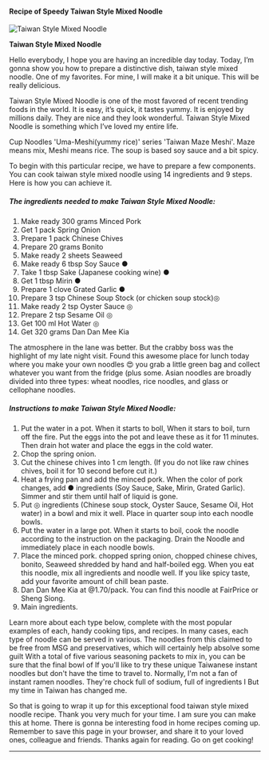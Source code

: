             

#### Recipe of Speedy Taiwan Style Mixed Noodle

![Taiwan Style Mixed Noodle](https://img-global.cpcdn.com/recipes/7306a19863c860dd/751x532cq70/taiwan-style-mixed-noodle-recipe-main-photo.jpg)

**Taiwan Style Mixed Noodle**

Hello everybody, I hope you are having an incredible day today. Today, I’m gonna show you how to prepare a distinctive dish, taiwan style mixed noodle. One of my favorites. For mine, I will make it a bit unique. This will be really delicious.

Taiwan Style Mixed Noodle is one of the most favored of recent trending foods in the world. It is easy, it’s quick, it tastes yummy. It is enjoyed by millions daily. They are nice and they look wonderful. Taiwan Style Mixed Noodle is something which I’ve loved my entire life.

Cup Noodles 'Uma-Meshi(yummy rice)' series 'Taiwan Maze Meshi'. Maze means mix, Meshi means rice. The soup is based soy sauce and a bit spicy.

To begin with this particular recipe, we have to prepare a few components. You can cook taiwan style mixed noodle using 14 ingredients and 9 steps. Here is how you can achieve it.

##### The ingredients needed to make Taiwan Style Mixed Noodle:

1.  Make ready 300 grams Minced Pork
2.  Get 1 pack Spring Onion
3.  Prepare 1 pack Chinese Chives
4.  Prepare 20 grams Bonito
5.  Make ready 2 sheets Seaweed
6.  Make ready 6 tbsp Soy Sauce ●
7.  Take 1 tbsp Sake (Japanese cooking wine) ●
8.  Get 1 tbsp Mirin ●
9.  Prepare 1 clove Grated Garlic ●
10.  Prepare 3 tsp Chinese Soup Stock (or chicken soup stock)◎
11.  Make ready 2 tsp Oyster Sauce ◎
12.  Prepare 2 tsp Sesame Oil ◎
13.  Get 100 ml Hot Water ◎
14.  Get 320 grams Dan Dan Mee Kia

The atmosphere in the lane was better. But the crabby boss was the highlight of my late night visit. Found this awesome place for lunch today where you make your own noodles 😍 you grab a little green bag and collect whatever you want from the fridge (plus some. Asian noodles are broadly divided into three types: wheat noodles, rice noodles, and glass or cellophane noodles.

##### Instructions to make Taiwan Style Mixed Noodle:

1.  Put the water in a pot. When it starts to boll, When it stars to boil, turn off the fire. Put the eggs into the pot and leave these as it for 11 minutes. Then drain hot water and place the eggs in the cold water.
2.  Chop the spring onion.
3.  Cut the chinese chives into 1 cm length. (If you do not like raw chines chives, boil it for 10 second before cut it.)
4.  Heat a frying pan and add the minced pork. When the color of pork changes, add ● ingredients (Soy Sauce, Sake, Mirin, Grated Garlic). Simmer and stir them until half of liquid is gone.
5.  Put ◎ ingredients (Chinese soup stock, Oyster Sauce, Sesame Oil, Hot water) in a bowl and mix it well. Place in quarter soup into each noodle bowls.
6.  Put the water in a large pot. When it starts to boil, cook the noodle according to the instruction on the packaging. Drain the Noodle and immediately place in each noodle bowls.
7.  Place the minced pork. chopped spring onion, chopped chinese chives, bonito, Seaweed shredded by hand and half-boiled egg. When you eat this noodle, mix all ingredients and noodle well. If you like spicy taste, add your favorite amount of chill bean paste.
8.  Dan Dan Mee Kia at @1.70/pack. You can find this noodle at FairPrice or Sheng Siong.
9.  Main ingredients.

Learn more about each type below, complete with the most popular examples of each, handy cooking tips, and recipes. In many cases, each type of noodle can be served in various. The noodles from this claimed to be free from MSG and preservatives, which will certainly help absolve some guilt With a total of five various seasoning packets to mix in, you can be sure that the final bowl of If you'll like to try these unique Taiwanese instant noodles but don't have the time to travel to. Normally, I'm not a fan of instant ramen noodles. They're chock full of sodium, full of ingredients I But my time in Taiwan has changed me.

So that is going to wrap it up for this exceptional food taiwan style mixed noodle recipe. Thank you very much for your time. I am sure you can make this at home. There is gonna be interesting food in home recipes coming up. Remember to save this page in your browser, and share it to your loved ones, colleague and friends. Thanks again for reading. Go on get cooking!

* * *